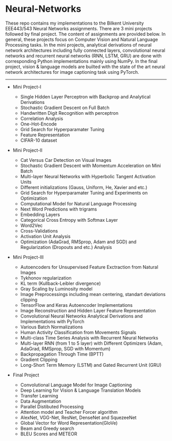 # Neural-Networks

These repo contains my implementations to the Bilkent University EEE443/543 Neural Networks assignments. There are 3 mini projects followed by final project. The content of assignments are provided below. In general, these projects focus on Computer Vision and Natural Language Processing tasks. In the mini projects, analytical derivations of neural network architectures including fully connected layers, convolutional neural networks and recurrent neural networks (RNN, LSTM, GRU) are done with corresponding Python implementations mainly using NumPy. In the final project, vision & language models are builted with the state of the art neural network architectures for image captioning task using PyTorch.
- - - -

 * Mini Project-I
    * Single Hidden Layer Perceptron with Backprop and Analytical Derivations
    * Stochastic Gradient Descent on Full Batch
    * Handwritten Digit Recognition with perceptron
    * Correlation Analysis
    * One-Hot-Encode
    * Grid Search for Hyperparamater Tuning
    * Feature Representation
    * CIFAR-10 dataset 
    
 * Mini Project-II
    * Cat Versus Car Detection on Visual Images
    * Stochastic Gradient Descent with Momentum Acceleration on Mini Batch
    * Multi-layer Neural Networks with Hyperbolic Tangent Activation Units
    * Different initializations (Gauss, Uniform, He, Xavier and etc.)
    * Grid Search for Hyperparamater Tuning and Experiments on Optimization
    * Computational Model for Natural Language Processing
    * Next Word Predictions with trigrams
    * Embedding Layers
    * Categorical Cross Entropy with Softmax Layer
    * Word2Vec
    * Cross-Validations
    * Activation Unit Analysis
    * Optimization (AdaGrad, RMSprop, Adam and SGD) and Regularization (Dropouts and etc.) Analysis
 
 * Mini Project-III
    * Autoencoders for Unsupervised Feature Exctraction from Natural Images
    * Tykhonov regularization
    * KL term (Kullback-Leibler divergence)
    * Gray Scaling by Luminosity model
    * Image Preprocessings including mean centering, standart deviations clipping
    * TensorFlow and Keras Autoencoder Implementations
    * Image Reconstruction and Hidden Layer Feature Representation
    * Convolutional Neural Networks Analytical Derivations and Implementations with PyTorch 
    * Various Batch Normalizations
    * Human Activity Classification from Movements Signals
    * Multi-class Time Series Analysis with Recurrent Neural Networks
    * Multi-layer RNN (from 1 to 5 layer) with Different Optimizers (Adam, AdaGrad, RMSprop, SGD with Momentum)
    * Backpropagation Through Time (BPTT)
    * Gradient Clipping
    * Long-Short Term Memory (LSTM) and Gated Recurrent Unit (GRU)
    
 * Final Project
    * Convolutional Language Model for Image Captioning
    * Deep Learning for Vision & Language Translation Models
    * Transfer Learning
    * Data Augmentation
    * Parallel Distibuted Processing
    * Attention model and Teacher Forcer algorithm
    * AlexNet, VGG-Net, ResNet, DenseNet and SquezeeNet
    * Global Vector for Word Representation(GloVe) 
    * Beam and Greedy search
    * BLEU Scores and METEOR
    
